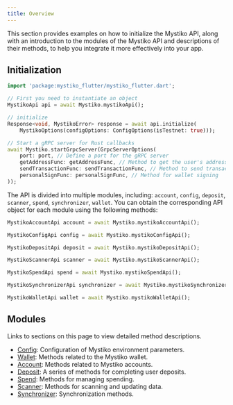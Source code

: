 ```yaml
---
title: Overview
---
```


This section provides examples on how to initialize the Mystiko API, along with an introduction to the modules of the Mystiko API and descriptions of their methods, to help you integrate it more effectively into your app.

## Initialization
```dart
import 'package:mystiko_flutter/mystiko_flutter.dart';

// First you need to instantiate an object
MystikoApi api = await Mystiko.mystikoApi();

// initialize
Response<void, MystikoError> response = await api.initialize(
    MystikoOptions(configOptions: ConfigOptions(isTestnet: true)));

// Start a gRPC server for Rust callbacks
await Mystiko.startGrpcServer(GrpcServerOptions(
    port: port, // Define a port for the gRPC server
    getAddressFunc: getAddressFunc, // Method to get the user's address
    sendTransactionFunc: sendTransactionFunc, // Method to send transactions
    personalSignFunc: personalSignFunc, // Method for wallet signing
));
```
The API is divided into multiple modules, including: `account`, `config`, `deposit`, `scanner`, `spend`, `synchronizer`, `wallet`. You can obtain the corresponding API object for each module using the following methods:
```dart
MystikoAccountApi account = await Mystiko.mystikoAccountApi();

MystikoConfigApi config = await Mystiko.mystikoConfigApi();

MystikoDepositApi deposit = await Mystiko.mystikoDepositApi();

MystikoScannerApi scanner = await Mystiko.mystikoScannerApi();

MystikoSpendApi spend = await Mystiko.mystikoSpendApi();

MystikoSynchronizerApi synchronizer = await Mystiko.mystikoSynchronizerApi();

MystikoWalletApi wallet = await Mystiko.mystikoWalletApi();
```

## Modules

Links to sections on this page to view detailed method descriptions.

- [Config](./config):
  Configuration of Mystiko environment parameters.
- [Wallet](./wallet):
  Methods related to the Mystiko wallet.
- [Account](./account):
  Methods related to Mystiko accounts.
- [Deposit](./deposit):
  A series of methods for completing user deposits.
- [Spend](./spend):
  Methods for managing spending.
- [Scanner](./scanner):
  Methods for scanning and updating data.
- [Synchronizer](./synchronizer):
  Synchronization methods.
